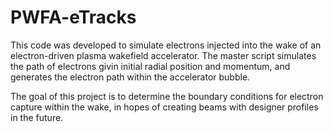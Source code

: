 # PWFA-eTracks

This code was developed to simulate electrons injected into the wake of an electron-driven plasma wakefield accelerator. The master script simulates the path of electrons givin initial radial position and momentum, and generates the electron path within the accelerator bubble.

The goal of this project is to determine the boundary conditions for electron capture within the wake, in hopes of creating beams with designer profiles in the future.
